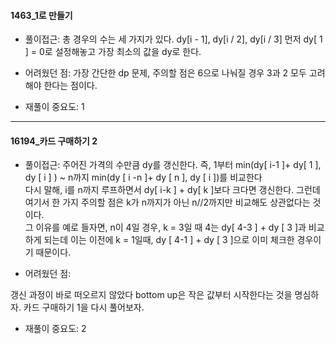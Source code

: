 
#### 1463_1로 만들기
- 풀이접근: 
총 경우의 수는 세 가지가 있다. dy[i - 1], dy[i / 2], dy[i / 3] 먼저 dy[ 1 ] = 0로 설정해놓고 가장 최소의 값을 dy로 한다. 


- 어려웠던 점:
가장 간단한 dp 문제, 주의할 점은 6으로 나눠질 경우 3과 2 모두 고려해야 한다는 점이다. 

- 재풀이 중요도: 1

---------------------------------------

#### 16194_카드 구매하기 2

- 풀이접근: 
주어진 가격의 수만큼 dy를 갱신한다. 즉, 1부터 min(dy[ i-1 ]+ dy[ 1 ], dy [ i ] ) ~ n까지 min(dy [ i -n ]+ dy [ n ], dy [ i ])를 비교한다 <br> 다시 말해, i를 n까지 루프하면서 dy[ i-k ] + dy[ k ]보다 크다면 갱신한다. 그런데 여기서 한 가지 주의할 점은 k가 n까지가 아닌 n//2까지만 비교해도 상관없다는 것이다. <br> 그 이유를 예로 들자면, n이 4일 경우, k = 3일 때 4는 dy[ 4-3 ] + dy [ 3 ]과 비교하게 되는데 이는 이전에 k = 1일때, dy [ 4-1 ] + dy [ 3 ]으로 이미 체크한 경우이기 때문이다. 

- 어려웠던 점:

갱신 과정이 바로 떠오르지 않았다 bottom up은 작은 값부터 시작한다는 것을 명심하자. 카드 구매하기 1을 다시 풀어보자.

- 재풀이 중요도: 2